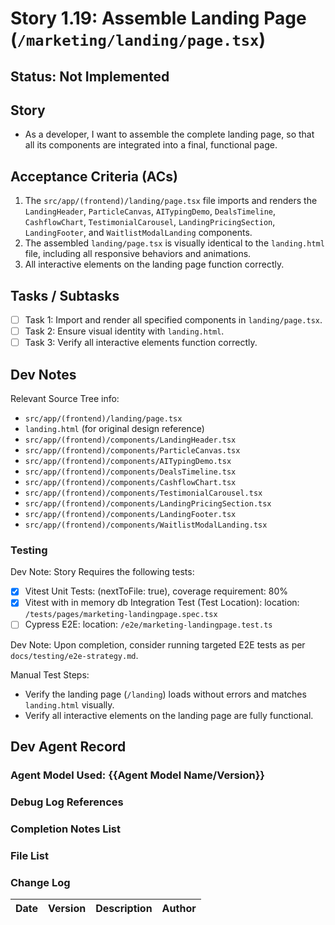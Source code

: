 # Story 1.19: Assemble Landing Page (`/marketing/landing/page.tsx`)

## Status: Not Implemented

## Story

- As a developer, I want to assemble the complete landing page, so that all its components are integrated into a final, functional page.

## Acceptance Criteria (ACs)

1.  The `src/app/(frontend)/landing/page.tsx` file imports and renders the `LandingHeader`, `ParticleCanvas`, `AITypingDemo`, `DealsTimeline`, `CashflowChart`, `TestimonialCarousel`, `LandingPricingSection`, `LandingFooter`, and `WaitlistModalLanding` components.
2.  The assembled `landing/page.tsx` is visually identical to the `landing.html` file, including all responsive behaviors and animations.
3.  All interactive elements on the landing page function correctly.

## Tasks / Subtasks

- [ ] Task 1: Import and render all specified components in `landing/page.tsx`.
- [ ] Task 2: Ensure visual identity with `landing.html`.
- [ ] Task 3: Verify all interactive elements function correctly.

## Dev Notes

Relevant Source Tree info:
- `src/app/(frontend)/landing/page.tsx`
- `landing.html` (for original design reference)
- `src/app/(frontend)/components/LandingHeader.tsx`
- `src/app/(frontend)/components/ParticleCanvas.tsx`
- `src/app/(frontend)/components/AITypingDemo.tsx`
- `src/app/(frontend)/components/DealsTimeline.tsx`
- `src/app/(frontend)/components/CashflowChart.tsx`
- `src/app/(frontend)/components/TestimonialCarousel.tsx`
- `src/app/(frontend)/components/LandingPricingSection.tsx`
- `src/app/(frontend)/components/LandingFooter.tsx`
- `src/app/(frontend)/components/WaitlistModalLanding.tsx`

### Testing

Dev Note: Story Requires the following tests:

- [x] Vitest Unit Tests: (nextToFile: true), coverage requirement: 80%
- [x] Vitest with in memory db Integration Test (Test Location): location: `/tests/pages/marketing-landingpage.spec.tsx`
- [ ] Cypress E2E: location: `/e2e/marketing-landingpage.test.ts`

Dev Note: Upon completion, consider running targeted E2E tests as per `docs/testing/e2e-strategy.md`.

Manual Test Steps:
- Verify the landing page (`/landing`) loads without errors and matches `landing.html` visually.
- Verify all interactive elements on the landing page are fully functional.

## Dev Agent Record

### Agent Model Used: {{Agent Model Name/Version}}

### Debug Log References

### Completion Notes List

### File List

### Change Log

| Date | Version | Description | Author |
| :--- | :------ | :---------- | :----- |
